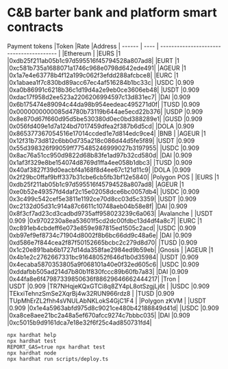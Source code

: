 # C&B barter bank and platform smart contracts

Payment tokens
|Token  |Rate  |Address                                   |
 ------ | ---- | ---------------------------------------- |
|Ethereum                                                 |
|EURS   |1     |0xdb25f211ab05b1c97d595516f45794528a807ad8|
|EURT   |1     |0xc581b735a1688071a1746c968e0798d642ede491|
|AGEUR  |1     |0x1a7e4e63778b4f12a199c062f3efdd288afcbce8|
|EURC   |1     |0x1abaea1f7c830bd89acc67ec4af516284b1bc33c|
|USDC   |0.909 |0xa0b86991c6218b36c1d19d4a2e9eb0ce3606eb48|
|USDT   |0.909 |0xdac17f958d2ee523a2206206994597c13d831ec7|
|DAI    |0.909 |0x6b175474e89094c44da98b954eedeac495271d0f|
|TUSD   |0.909 |0x0000000000085d4780b73119b644ae5ecd22b376|
|USDP   |0.909 |0x8e870d67f660d95d5be530380d0ec0bd388289e1|
|GUSD   |0.909 |0x056fd409e1d7a124bd7017459dfea2f387b6d5cd|
|DOLA   |0.909 |0x865377367054516e17014ccded1e7d814edc9ce4|
|BNB                                                      |
|AGEUR  |1     |0x12f31b73d812c6bb0d735a218c086d44d5fe5f89|
|USDT   |0.909 |0x55d398326f99059ff775485246999027b3197955|
|USDC   |0.909 |0x8ac76a51cc950d9822d68b83fe1ad97b32cd580d|
|DAI    |0.909 |0x1af3f329e8be154074d8769d1ffa4ee058b1dbc3|
|TUSD   |0.909 |0x40af3827f39d0eacbf4a168f8d4ee67c121d11c9|
|DOLA   |0.909 |0x2f29bc0ffaf9bff337b31cbe6cb5fb3bf12e5840|
|Polygon POS                                              |
|EURS   |1     |0xdb25f211ab05b1c97d595516f45794528a807ad8|
|AGEUR  |1     |0xe0b52e49357fd4daf2c15e02058dce6bc0057db4|
|USDC   |0.909 |0x3c499c542cef5e3811e1192ce70d8cc03d5c3359|
|USDT   |0.909 |0xc2132d05d31c914a87c6611c10748aeb04b58e8f|
|DAI    |0.909 |0x8f3cf7ad23cd3cadbd9735aff958023239c6a063|
|Avalanche                                                |
|USDT   |0.909 |0x9702230a8ea53601f5cd2dc00fdbc13d4df4a8c7|
|EURC   |1     |0xc891eb4cbdeff6e073e859e987815ed1505c2acd|
|USDC   |0.909 |0xb97ef9ef8734c71904d8002f8b6bc66dd9c48a6e|
|DAI    |0.909 |0xd586e7f844cea2f87f50152665bcbc2c279d8d70|
|TUSD   |0.909 |0x1c20e891bab6b1727d14da358fae2984ed9b59eb|
|Gnosis                                                   |
|AGEUR  |1     |0x4b1e2c2762667331bc91648052f646d1b0d35984|
|USDT   |0.909 |0x4ecaba5870353805a9f068101a40e0f32ed605c6|
|USDC   |0.909 |0xddafbb505ad214d7b80b1f830fccc89b60fb7a83|
|DAI    |0.909 |0x44fa8e6f47987339850636f88629646662444217|
|Tron                                                     |  
|USDT   |0.909 |TR7NHqjeKQxGTCi8q8ZY4pL8otSzgjLj6t        |
|USDC   |0.909 |TEkxiTehnzSmSe2XqrBj4w32RUN966rdz8        |
|TUSD   |0.909 |TUpMhErZL2fhh4sVNULAbNKLokS4GjC1F4        |
|Polygon zKVM                                             |
|USDT   |0.909 |0x1e4a5963abfd975d8c9021ce480b42188849d41d|
|USDC   |0.909 |0xa8ce8aee21bc2a48a5ef670afcc9274c7bbbc035|
|DAI    |0.909 |0xc5015b9d9161dca7e18e32f6f25c4ad850731fd4|

```shell
npx hardhat help
npx hardhat test
REPORT_GAS=true npx hardhat test
npx hardhat node
npx hardhat run scripts/deploy.ts
```
